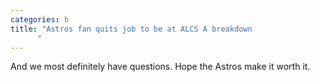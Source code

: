 ```yaml
---
categories: b
title: "Astros fan quits job to be at ALCS A breakdown
      "
---
```

And we most definitely have questions. Hope the Astros make it worth it.
      